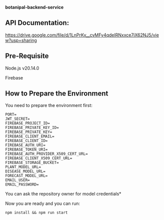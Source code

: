 **botanipal-backend-service**

## **API Documentation:**

https://drive.google.com/file/d/1LnPrKv__cvMFy4qdeIRNxxce7iX62NJ5/view?usp=sharing

## **Pre-Requisite**

Node.js v20.14.0

Firebase

## **How to Prepare the Environment**

You need to prepare the environment first:

    PORT=
    JWT_SECRET=
    FIREBASE_PROJECT_ID=
    FIREBASE_PRIVATE_KEY_ID=
    FIREBASE_PRIVATE_KEY=
    FIREBASE_CLIENT_EMAIL=
    FIREBASE_CLIENT_ID=
    FIREBASE_AUTH_URI=
    FIREBASE_TOKEN_URI=
    FIREBASE_AUTH_PROVIDER_X509_CERT_URL=
    FIREBASE_CLIENT_X509_CERT_URL=
    FIREBASE_STORAGE_BUCKET=
    PLANT_MODEL_URL=
    DISEASE_MODEL_URL=
    FORECAST_MODEL_URL=
    EMAIL_USER=
    EMAIL_PASSWORD=

You can ask the repository owner for model credentials*

Now you are ready and you can run: 

    npm install && npm run start
